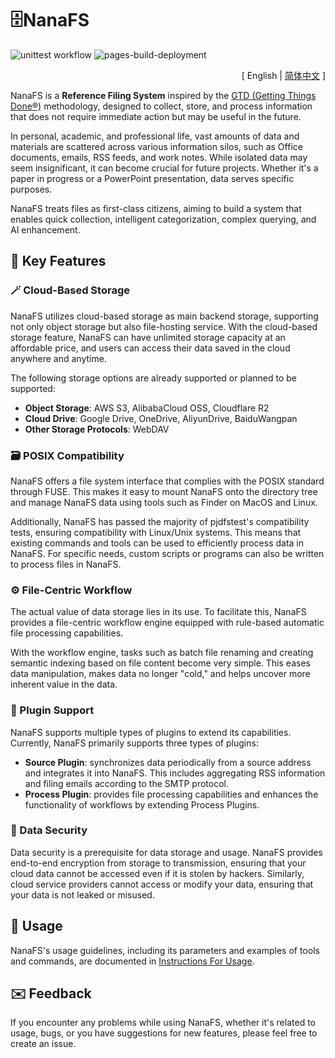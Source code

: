 # 🗄NanaFS

![unittest workflow](https://github.com/basenana/nanafs/actions/workflows/unittest.yml/badge.svg)
![pages-build-deployment](https://github.com/basenana/nanafs/actions/workflows/pages/pages-build-deployment/badge.svg)

<p align="right">[ English | <a href="https://github.com/basenana/nanafs/blob/main/README_zh.md">简体中文</a> ]</p>

NanaFS is a **Reference Filing System** inspired by the [GTD (Getting Things Done®)](https://gettingthingsdone.com/wp-content/uploads/2014/10/Filing.pdf) methodology,
designed to collect, store, and process information that does not require immediate action but may be useful in the future.

In personal, academic, and professional life, vast amounts of data and materials are scattered across various information silos,
such as Office documents, emails, RSS feeds, and work notes. While isolated data may seem insignificant,
it can become crucial for future projects. Whether it's a paper in progress or a PowerPoint presentation,
data serves specific purposes.

NanaFS treats files as first-class citizens, aiming to build a system 
that enables quick collection, intelligent categorization, complex querying, and AI enhancement.

## 🚩 Key Features

### 🪄 Cloud-Based Storage

NanaFS utilizes cloud-based storage as main backend storage,
supporting not only object storage but also file-hosting service.
With the cloud-based storage feature, NanaFS can have unlimited storage capacity at an affordable price,
and users can access their data saved in the cloud anywhere and anytime.

The following storage options are already supported or planned to be supported:

- **Object Storage**: AWS S3, AlibabaCloud OSS, Cloudflare R2
- **Cloud Drive**: Google Drive, OneDrive, AliyunDrive, BaiduWangpan
- **Other Storage Protocols**: WebDAV

### 🗃 POSIX Compatibility

NanaFS offers a file system interface that complies with the POSIX standard through FUSE.
This makes it easy to mount NanaFS onto the directory tree and manage NanaFS data using tools such as Finder on MacOS
and Linux.

Additionally, NanaFS has passed the majority of pjdfstest's compatibility tests, ensuring compatibility with Linux/Unix
systems.
This means that existing commands and tools can be used to efficiently process data in NanaFS. For specific needs,
custom scripts or programs can also be written to process files in NanaFS.

### ⚙️ File-Centric Workflow

The actual value of data storage lies in its use. To facilitate this,
NanaFS provides a file-centric workflow engine equipped with rule-based automatic file processing capabilities.

With the workflow engine, tasks such as batch file renaming and creating semantic indexing based on file content become
very simple.
This eases data manipulation, makes data no longer "cold," and helps uncover more inherent value in the data.

### 🔌 Plugin Support

NanaFS supports multiple types of plugins to extend its capabilities. Currently, NanaFS primarily supports three types
of plugins:

- **Source Plugin**: synchronizes data periodically from a source address and integrates it into NanaFS. This includes
  aggregating RSS information and filing emails according to the SMTP protocol.
- **Process Plugin**: provides file processing capabilities and enhances the functionality of workflows by extending
  Process Plugins.

### 🔐 Data Security

Data security is a prerequisite for data storage and usage.
NanaFS provides end-to-end encryption from storage to transmission, ensuring that your cloud data cannot be accessed
even if it is stolen by hackers.
Similarly, cloud service providers cannot access or modify your data, ensuring that your data is not leaked or misused.

## 🚀 Usage

NanaFS's usage guidelines, including its parameters and examples of tools and commands, are documented
in [Instructions For Usage](https://github.com/basenana/nanafs/blob/main/docs/usage.md).

## ✉️ Feedback

If you encounter any problems while using NanaFS, whether it's related to usage, bugs, or you have suggestions for new
features,
please feel free to create an issue.